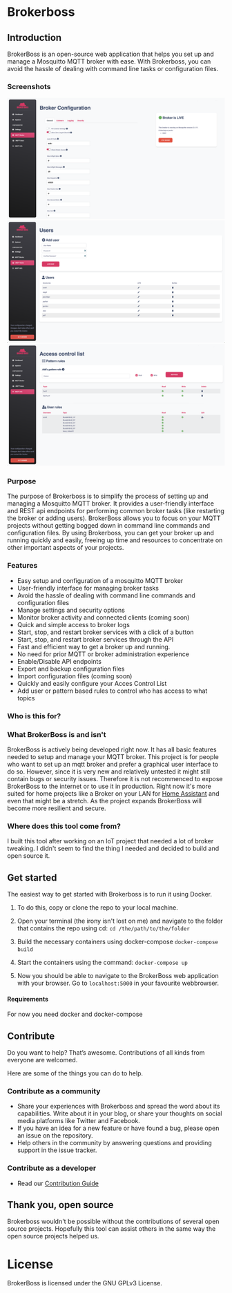 
# Brokerboss
## Introduction

BrokerBoss is an open-source web application that helps you set up and manage a Mosquitto MQTT broker with ease. With Brokerboss, you can avoid the hassle of dealing with command line tasks or configuration files.

### Screenshots
![broker config](docs/screenshots/Screenshot_broker_config.png?raw=true)
![users](docs/screenshots/Screenshot_users.png?raw=true)
![ACL config](docs/screenshots/Screenshot_ACL.png?raw=true)

### Purpose

The purpose of Brokerboss is to simplify the process of setting up and managing a Mosquitto MQTT broker. It provides a user-friendly interface and REST api endpoints for performing common broker tasks (like restarting the broker or adding users). BrokerBoss allows you to focus on your MQTT projects without getting bogged down in command line commands and configuration files. By using Brokerboss, you can get your broker up and running quickly and easily, freeing up time and resources to concentrate on other important aspects of your projects.

### Features

- Easy setup and configuration of a mosquitto MQTT broker
- User-friendly interface for managing broker tasks
- Avoid the hassle of dealing with command line commands and configuration files
- Manage settings and security options
- Monitor broker activity and connected clients (coming soon)
- Quick and simple access to broker logs
- Start, stop, and restart broker services with a click of a button
-  Start, stop, and restart broker services through the API
- Fast and efficient way to get a broker up and running.
- No need for prior MQTT or broker administration experience
- Enable/Disable API endpoints
- Export and backup configuration files
- Import configuration files (coming soon)
- Quickly and easily configure your Acces Control List
- Add user or pattern based rules to control who has access to what topics

### Who is this for?


### What BrokerBoss is and isn't
BrokerBoss is actively being developed right now. It has all basic features needed to setup and manage your MQTT broker. This project is for people who want to set up an mqtt broker and prefer a graphical user interface to do so.  However, since it is very new and relatively untested it might still contain bugs or security issues. Therefore it is not recommenced to expose BrokerBoss to the internet or to use it in production. Right now it's more suited for home projects like a Broker on your LAN for [Home Assistant](https://www.home-assistant.io/) and even that might be a stretch. As the project expands BrokerBoss will become more resilient and secure.

### Where does this tool come from?
I built this tool after working on an IoT project that needed a lot of broker tweaking. I didn't seem to find the thing I needed and decided to build and open source it. 

## Get started
The easiest way to get started with Brokerboss is to run it using Docker. 
1. To do this, copy or clone the repo to your local machine. 
 
2. Open your terminal (the irony isn't lost on me) and navigate to the folder that contains the repo using cd:
 `cd /the/path/to/the/folder`

3. Build the necessary containers using docker-compose
 `docker-compose build`

4. Start the containers using the command:
 `docker-compose up`

5. Now you should be able to navigate to the BrokerBoss web application with your browser.
 Go to `localhost:5000` in your favourite webbrowser.


#### Requirements
For now you need docker and docker-compose



## Contribute

Do you want to help? That’s awesome. Contributions of all kinds from everyone are welcomed.

Here are some of the things you can do to help.

### Contribute as a community

- Share your experiences with Brokerboss and spread the word about its capabilities. Write about it in your blog, or share your thoughts on social media platforms like Twitter and Facebook.
- If you have an idea for a new feature or have found a bug, please open an issue on the repository.
- Help others in the community by answering questions and providing support in the issue tracker.  

### Contribute as a developer

- Read our [Contribution Guide]()

## Thank you, open source

Brokerboss wouldn't be possible without the contributions of several open source projects. Hopefully this tool can assist others in the same way the open source projects helped us.

# License

BrokerBoss is licensed under the GNU GPLv3 License.
